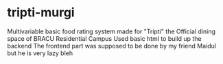 # tripti-murgi
Multivariable basic food rating system made for "Tripti" the Official dining space of BRACU Residential Campus
Used basic html to build up the backend
The frontend part was supposed to be done by my friend Maidul but he is very lazy bleh
